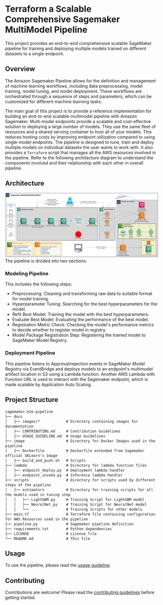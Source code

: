 # Terraform a Scalable Comprehensive Sagemaker MultiModel Pipeline

This project provides an end-to-end comprehensive scalable SageMaker pipeline for training and deploying multiple models trained on different datasets to a single endpoint.

## Overview
The Amazon Sagemaker Pipeline allows for the definition and management of machine learning workflows, including data preprocessing, model training, model tuning, and model deployment. These workflows are orchestrated through a sequence of steps and parameters, which can be customized for different machine learning tasks.

The main goal of this project is to provide a reference implementation for building an end-to-end scalable multimodel pipeline with Amazon Sagemaker. Multi-model endpoints provide a scalable and cost-effective solution to deploying a large number of models. They use the same fleet of resources and a shared serving container to host all of your models. This reduces hosting costs by improving endpoint utilization compared to using single-model endpoints. The pipeline is designed to tune, train and deploy multiple models on individual datasets the user wants to work with. It also provides a `Terraform` script that manages all the AWS resources involved in the pipeline. Refer to the following architecture diagram to understand the components involved and their relationship with each other in overall pipeline.
## Architecture
![](docs/images/sagemaker-multimodel-pipeline.png)
The pipeline is divided into two sections:
### Modeling Pipeline
This includes the following steps:

- Preprocessing: Cleaning and transforming raw data to suitable format for model training.
- Hyperparameter Tuning: Searching for the best hyperparameters for the model.
- Refit Best Model: Training the model with the best hyperparameters.
- Evaluate Best Model: Evaluating the performance of the best model.
- Registration Metric Check: Checking the model's performance metrics to decide whether to register model in registry.
- Model Package Registration Step: Registering the trained model to SageMaker Model Registry.

### Deployment Pipeline
This pipeline listens to Approval/rejection events in SageMaker Model Registry via EventBridge and deploys models to an endpoint's multimodel artifact location in S3 using a Lambda function. Another AWS Lambda with Function URL is used to interact with the Sagemaker endpoint, which is made scalable by Application Auto Scaling.

## Project Structure

```
sagemaker-e2e-pipeline
├── docs
│   ├── images/*            # Directory containing images for documentation
│   ├── CONTRIBUTING.md     # Contribution Guidelines
│   ├── USAGE_GUIDELINE.md  # Usage Guidelines
├── image                   # Directory for Docker Images used in the pipeline
│   ├── Dockerfile          # Dockerfile extended from Sagemaker official SKLearn's Image
│   ├── build_and_push.sh   # Scripts
├── lambda                  # Directory for lambda function files
│   ├── endpoint_deploy.py  # Deployment lambda handler
│   ├── endpoint_invoke.py  # Inference lambda handler
├── scripts                 # Directory for scripts used by different steps of the pipeline
│   ├── estimators          # Directory for training scripts for all the models used in tuning step
│   │   ├── LightGBM.py     # Training Script for LightGBM model
│   │   ├── NeuralNet.py    # Training Script for NeuralNet model
│   │   └── ...             # Training Scripts for other models
├── main.tf                 # Terraform file containing configuration for AWS Resources used in the pipeline
├── pipeline.py             # Sagemaker pipeline definition
├── requirements.txt        # Python dependencies
├── LICENSE                 # License file
└── README.md               # This file
```


## Usage
To use the pipeline, please read the [usage guideline](docs/USAGE_GUIDELINE.md).

## Contributing
Contributions are welcome! Please read the [contributing guidelines](docs/CONTRIBUTING.md) before getting started.


